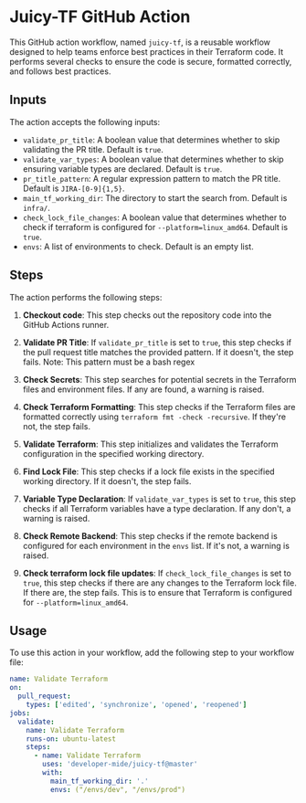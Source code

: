 # Juicy-TF GitHub Action

This GitHub action workflow, named `juicy-tf`, is a reusable workflow designed to help teams enforce best practices in their Terraform code. It
performs several checks to ensure the code is secure, formatted correctly, and follows best practices.

## Inputs

The action accepts the following inputs:

- `validate_pr_title`: A boolean value that determines whether to skip validating the PR title. Default is `true`.
- `validate_var_types`: A boolean value that determines whether to skip ensuring variable types are declared. Default is `true`.
- `pr_title_pattern`: A regular expression pattern to match the PR title. Default is `JIRA-[0-9]{1,5}`.
- `main_tf_working_dir`: The directory to start the search from. Default is `infra/`.
- `check_lock_file_changes`: A boolean value that determines whether to check if terraform is configured for `--platform=linux_amd64`. Default is
  `true`.
- `envs`: A list of environments to check. Default is an empty list.

## Steps

The action performs the following steps:

1. **Checkout code**: This step checks out the repository code into the GitHub Actions runner.

2. **Validate PR Title**: If `validate_pr_title` is set to `true`, this step checks if the pull request title matches the provided pattern. If it
   doesn't, the step fails. Note: This pattern must be a bash regex

3. **Check Secrets**: This step searches for potential secrets in the Terraform files and environment files. If any are found, a warning is raised.

4. **Check Terraform Formatting**: This step checks if the Terraform files are formatted correctly using `terraform fmt -check -recursive`. If they're
   not, the step fails.

5. **Validate Terraform**: This step initializes and validates the Terraform configuration in the specified working directory.

6. **Find Lock File**: This step checks if a lock file exists in the specified working directory. If it doesn't, the step fails.

7. **Variable Type Declaration**: If `validate_var_types` is set to `true`, this step checks if all Terraform variables have a type declaration. If
   any don't, a warning is raised.

8. **Check Remote Backend**: This step checks if the remote backend is configured for each environment in the `envs` list. If it's not, a warning is
   raised.

9. **Check terraform lock file updates**: If `check_lock_file_changes` is set to `true`, this step checks if there are any changes to the Terraform
   lock file. If there are, the step fails. This is to ensure that Terraform is configured for `--platform=linux_amd64`.

## Usage

To use this action in your workflow, add the following step to your workflow file:

```yaml
name: Validate Terraform
on:
  pull_request:
    types: ['edited', 'synchronize', 'opened', 'reopened']
jobs:
  validate:
    name: Validate Terraform
    runs-on: ubuntu-latest
    steps:
      - name: Validate Terraform
        uses: 'developer-mide/juicy-tf@master'
        with:
          main_tf_working_dir: '.'
          envs: ("/envs/dev", "/envs/prod")
```
